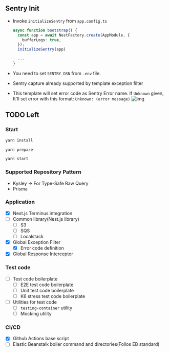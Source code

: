## Sentry Init

- Invoke `initializeSentry` from `app.config.ts`

  ```typescript
  async function bootstrap() {
    const app = await NestFactory.create(AppModule, {
      bufferLogs: true,
    });
    initializeSentry(app)

    ...
  }
  ```

- You need to set `SENTRY_DSN` from `.env` file.
- Sentry capture already supported by template exception filter
- This template will set error code as Sentry Error name. If `Unknown` given, It'll set error with this format: `Unknown: (error message)`
  ![img](https://github.com/J-Hoplin/NestJS-Prisma-Boilerplate/assets/45956041/a1c67ecc-aaed-48b0-a848-a79e86ec9d82)

## TODO Left

### Start

```bash
yarn install

yarn prepare

yarn start
```

### Supported Repository Pattern

- Kysley -> For Type-Safe Raw Query
- Prisma

### Application

- [x] Nest.js Terminus integration
- [ ] Common library(Nest.js library)
  - [ ] S3
  - [ ] SQS
  - [ ] Localstack
- [x] Global Exception Filter
  - [x] Error code definition
- [x] Global Response Interceptor

### Test code

- [ ] Test code boilerplate
  - [ ] E2E test code boilerplate
  - [ ] Unit test code boilerplate
  - [ ] K6 stress test code boilerplate
- [ ] Utilities for test code
  - [ ] `testing-container` utility
  - [ ] Mocking utility

### CI/CD

- [x] Github Actions base script
- [ ] Elastic Beanstalk boiler command and directories(Follos EB standard)

